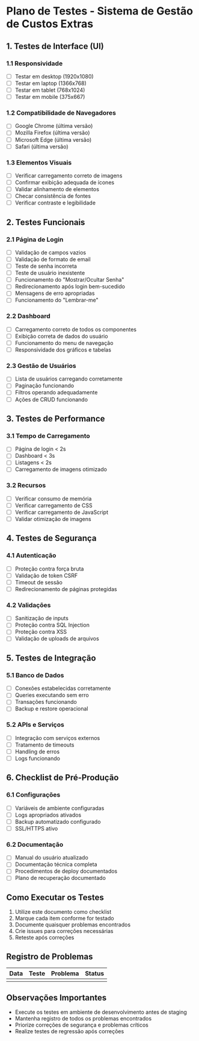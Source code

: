 # Plano de Testes - Sistema de Gestão de Custos Extras

## 1. Testes de Interface (UI)

### 1.1 Responsividade
- [ ] Testar em desktop (1920x1080)
- [ ] Testar em laptop (1366x768)
- [ ] Testar em tablet (768x1024)
- [ ] Testar em mobile (375x667)

### 1.2 Compatibilidade de Navegadores
- [ ] Google Chrome (última versão)
- [ ] Mozilla Firefox (última versão)
- [ ] Microsoft Edge (última versão)
- [ ] Safari (última versão)

### 1.3 Elementos Visuais
- [ ] Verificar carregamento correto de imagens
- [ ] Confirmar exibição adequada de ícones
- [ ] Validar alinhamento de elementos
- [ ] Checar consistência de fontes
- [ ] Verificar contraste e legibilidade

## 2. Testes Funcionais

### 2.1 Página de Login
- [ ] Validação de campos vazios
- [ ] Validação de formato de email
- [ ] Teste de senha incorreta
- [ ] Teste de usuário inexistente
- [ ] Funcionamento do "Mostrar/Ocultar Senha"
- [ ] Redirecionamento após login bem-sucedido
- [ ] Mensagens de erro apropriadas
- [ ] Funcionamento do "Lembrar-me"

### 2.2 Dashboard
- [ ] Carregamento correto de todos os componentes
- [ ] Exibição correta de dados do usuário
- [ ] Funcionamento do menu de navegação
- [ ] Responsividade dos gráficos e tabelas

### 2.3 Gestão de Usuários
- [ ] Lista de usuários carregando corretamente
- [ ] Paginação funcionando
- [ ] Filtros operando adequadamente
- [ ] Ações de CRUD funcionando

## 3. Testes de Performance

### 3.1 Tempo de Carregamento
- [ ] Página de login < 2s
- [ ] Dashboard < 3s
- [ ] Listagens < 2s
- [ ] Carregamento de imagens otimizado

### 3.2 Recursos
- [ ] Verificar consumo de memória
- [ ] Verificar carregamento de CSS
- [ ] Verificar carregamento de JavaScript
- [ ] Validar otimização de imagens

## 4. Testes de Segurança

### 4.1 Autenticação
- [ ] Proteção contra força bruta
- [ ] Validação de token CSRF
- [ ] Timeout de sessão
- [ ] Redirecionamento de páginas protegidas

### 4.2 Validações
- [ ] Sanitização de inputs
- [ ] Proteção contra SQL Injection
- [ ] Proteção contra XSS
- [ ] Validação de uploads de arquivos

## 5. Testes de Integração

### 5.1 Banco de Dados
- [ ] Conexões estabelecidas corretamente
- [ ] Queries executando sem erro
- [ ] Transações funcionando
- [ ] Backup e restore operacional

### 5.2 APIs e Serviços
- [ ] Integração com serviços externos
- [ ] Tratamento de timeouts
- [ ] Handling de erros
- [ ] Logs funcionando

## 6. Checklist de Pré-Produção

### 6.1 Configurações
- [ ] Variáveis de ambiente configuradas
- [ ] Logs apropriados ativados
- [ ] Backup automatizado configurado
- [ ] SSL/HTTPS ativo

### 6.2 Documentação
- [ ] Manual do usuário atualizado
- [ ] Documentação técnica completa
- [ ] Procedimentos de deploy documentados
- [ ] Plano de recuperação documentado

## Como Executar os Testes

1. Utilize este documento como checklist
2. Marque cada item conforme for testado
3. Documente quaisquer problemas encontrados
4. Crie issues para correções necessárias
5. Reteste após correções

## Registro de Problemas

| Data | Teste | Problema | Status |
|------|--------|-----------|--------|
|      |        |           |        |

## Observações Importantes

- Execute os testes em ambiente de desenvolvimento antes de staging
- Mantenha registro de todos os problemas encontrados
- Priorize correções de segurança e problemas críticos
- Realize testes de regressão após correções
